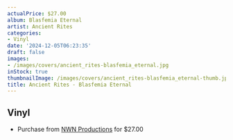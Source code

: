 ```yaml
---
actualPrice: $27.00
album: Blasfemia Eternal
artist: Ancient Rites
categories:
- Vinyl
date: '2024-12-05T06:23:35'
draft: false
images:
- /images/covers/ancient_rites-blasfemia_eternal.jpg
inStock: true
thumbnailImage: /images/covers/ancient_rites-blasfemia_eternal-thumb.jpg
title: Ancient Rites - Blasfemia Eternal
---
```


## Vinyl
* Purchase from [NWN Productions](http://shop.nwnprod.com/index.php?route=product/product&path=75&product_id=56846&sort=pd.name&order=ASC) for $27.00
